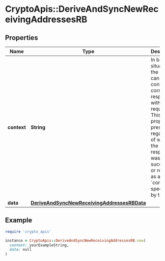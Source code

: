 # CryptoApis::DeriveAndSyncNewReceivingAddressesRB

## Properties

| Name | Type | Description | Notes |
| ---- | ---- | ----------- | ----- |
| **context** | **String** | In batch situations the user can use the context to correlate responses with requests. This property is present regardless of whether the response was successful or returned as an error. &#x60;context&#x60; is specified by the user. | [optional] |
| **data** | [**DeriveAndSyncNewReceivingAddressesRBData**](DeriveAndSyncNewReceivingAddressesRBData.md) |  |  |

## Example

```ruby
require 'crypto_apis'

instance = CryptoApis::DeriveAndSyncNewReceivingAddressesRB.new(
  context: yourExampleString,
  data: null
)
```

